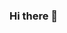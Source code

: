 ### Hi there 👋

<!--
**Shravya-jain/shravya-jain** is a ✨ _special_ ✨ repository because its `README.md` (this file) appears on your GitHub profile.

Here are some ideas to get you started:
<br>
my name is Shravyajain
Currently

- 🔭 I’m currently working on ...
- 🌱 I’m currently learning ...
- 👯 I’m looking to collaborate on ...
- 🤔 I’m looking for help with ...
- 💬 Ask me about ...
- 📫 How to reach me: ...
- 😄 Pronouns: ...
- ⚡ Fun fact: ...
-->
